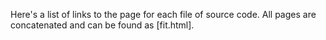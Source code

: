 Here's a list of links to the page for each file of source code. All pages are concatenated and can be found as [fit.html].


